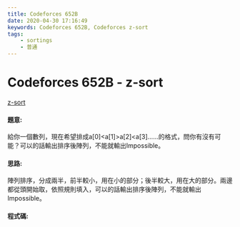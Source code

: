 ```yaml
---
title: Codeforces 652B
date: 2020-04-30 17:16:49
keywords: Codeforces 652B, Codeforces z-sort
tags:
    - sortings
    - 普通
---
```

# Codeforces 652B - z-sort
[z-sort](https://codeforces.com/problemset/problem/652/B)

#### 題意:
給你一個數列，現在希望排成a[0]&lt;a[1]>a[2]&lt;a[3]……的格式，問你有沒有可能？可以的話輸出排序後陣列，不能就輸出Impossible。
<!-- more -->

#### 思路:
陣列排序，分成兩半，前半較小，用在小的部分；後半較大，用在大的部分。兩邊都從頭開始取，依照規則填入，可以的話輸出排序後陣列，不能就輸出Impossible。

#### 程式碼:
<script src="https://gist.github.com/Daviswww/126107d2a5707324d18cb1d5b60592a1.js"></script>